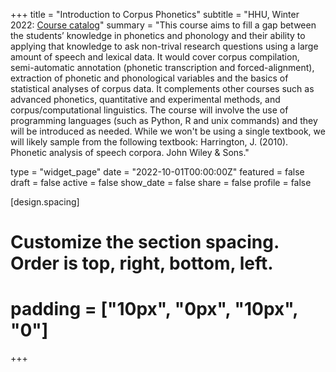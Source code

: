 +++
title = "Introduction to Corpus Phonetics"
subtitle = "HHU, Winter 2022: [Course catalog](https://lsf.hhu.de/qisserver/rds?state=verpublish&status=init&vmfile=no&publishid=233660&moduleCall=webInfo&publishConfFile=webInfo&publishSubDir=veranstaltung)"
summary = "This course aims to fill a gap between the students’ knowledge in phonetics and phonology and their ability to applying that knowledge to ask non-trival research questions using a large amount of speech and lexical data. It would cover corpus compilation, semi-automatic annotation (phonetic transcription and forced-alignment), extraction of phonetic and phonological variables and the basics of statistical analyses of corpus data. It complements other courses such as advanced phonetics, quantitative and experimental methods, and corpus/computational linguistics. The course will involve the use of programming languages (such as Python, R and unix commands) and they will be introduced as needed. While we won't be using a single textbook, we will likely sample from the following textbook: Harrington, J. (2010). Phonetic analysis of speech corpora. John Wiley & Sons."

type = "widget_page"
date = "2022-10-01T00:00:00Z"
featured = false
draft = false
active = false
show_date = false
share = false
profile = false

[design.spacing]
  # Customize the section spacing. Order is top, right, bottom, left.
  # padding = ["10px", "0px", "10px", "0"]

+++

